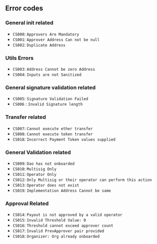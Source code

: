## Error codes

### General init related

-   `CS000`: `Approvers Are Mandatory`
-   `CS001`: `Approver Address Can not be null`
-   `CS002`: `Duplicate Address`

### Utils Errors

-   `CS003`: `Address Cannot be zero Address`
-   `CS004`: `Inputs are not Sanitized`

### General signature validation related

-   `CS005`: `Signature Validation Failed`
-   `CS006` : `Invalid Signature length`

### Transfer related

-   `CS007`: `Cannot execute ether transfer`
-   `CS008`: `Cannot execute token transfer`
-   `CS018`: `Incorrect Payment Token values supplied`

### General Validation related

-   `CS009`: `Dao has not onboarded`
-   `CS010`: `Multisig Only`
-   `CS011`: `Operator Only`
-   `CS012`: `Only Multisig or their operator can perform this action`
-   `CS013`: `Operator does not exist`
-   `CS019`: `Implementation Address Cannot be same`

### Approval Related

-   `CS014`: `Payout is not approved by a valid operator`
-   `CS015`: `Invalid Threshold Value: 0`
-   `CS016`: `Threshold cannot exceed approver count`
-   `CS017`: `Invalid PrevApprover pair provided`
-   `CS018`: `Organizer: Org already onboarded`
